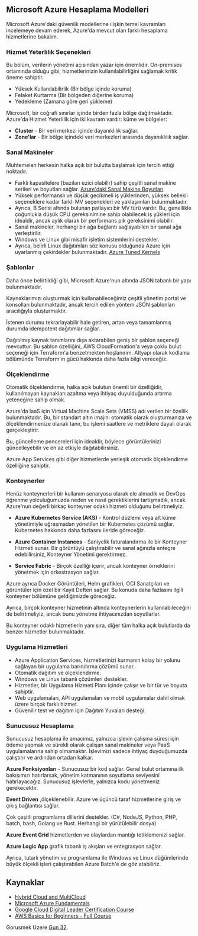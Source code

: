 ## Microsoft Azure Hesaplama Modelleri

Microsoft Azure'daki güvenlik modellerine ilişkin temel kavramları incelemeye devam ederek, Azure'da mevcut olan farklı hesaplama hizmetlerine bakalım.

### Hizmet Yeterlilik Seçenekleri

Bu bölüm, verilerin yönetimi açısından yazar için önemlidir. On-premises ortamında olduğu gibi, hizmetlerinizin kullanılabilirliğini sağlamak kritik öneme sahiptir.

- Yüksek Kullanılabilirlik (Bir bölge içinde koruma)
- Felaket Kurtarma (Bir bölgeden diğerine koruma)
- Yedekleme (Zamana göre geri yükleme)

Microsoft, bir coğrafi sınırlar içinde birden fazla bölge dağıtmaktadır. Azure'da Hizmet Yeterlilik için iki kavram vardır: küme ve bölgeler:

- **Cluster** - Bir veri merkezi içinde dayanıklılık sağlar.
- **Zone'lar** - Bir bölge içindeki veri merkezleri arasında dayanıklılık sağlar.

### Sanal Makineler

Muhtemelen herkesin halka açık bir bulutta başlamak için tercih ettiği noktadır.

- Farklı kapasitelere (bazıları ezici olabilir) sahip çeşitli sanal makine serileri ve boyutları sağlar. [Azure'daki Sanal Makine Boyutları](https://docs.microsoft.com/en-us/azure/virtual-machines/sizes)
- Yüksek performanslı ve düşük gecikmeli iş yüklerinden, yüksek bellekli seçeneklere kadar farklı MV seçenekleri ve yaklaşımları bulunmaktadır.
- Ayrıca, B Serisi altında bulunan patlayıcı bir MV türü vardır. Bu, genellikle çoğunlukla düşük CPU gereksinimine sahip olabilecek iş yükleri için idealdir, ancak aylık olarak bir performans pik gereksinimi olabilir.
- Sanal makineler, herhangi bir ağa bağlantı sağlayabilen bir sanal ağa yerleştirilir.
- Windows ve Linux gibi misafir işletim sistemlerini destekler.
- Ayrıca, belirli Linux dağıtımları söz konusu olduğunda Azure için uyarlanmış çekirdekler bulunmaktadır. [Azure Tuned Kernels](https://docs.microsoft.com/en-us/azure/virtual-machines/linux/endorsed-distros#azure-tuned-kernels)

### Şablonlar

Daha önce belirtildiği gibi, Microsoft Azure'nun altında JSON tabanlı bir yapı bulunmaktadır.

Kaynaklarımızı oluşturmak için kullanabileceğimiz çeşitli yönetim portal ve konsolları bulunmaktadır, ancak tercih edilen yöntem JSON şablonları aracılığıyla oluşturmaktır.

İstenen durumu tekrarlayabilir hale getiren, artan veya tamamlanmış durumda idempotent dağıtımlar sağlar.

Dağıtılmış kaynak tanımlarını dışa aktarabilen geniş bir şablon seçeneği mevcuttur. Bu şablon özelliğini, AWS CloudFormation'a veya çoklu bulut seçeneği için Terraform'a benzetmekten hoşlanırım. Altyapı olarak kodlama bölümünde Terraform'ın gücü hakkında daha fazla bilgi vereceğiz.

### Ölçeklendirme

Otomatik ölçeklendirme, halka açık bulutun önemli bir özelliğidir, kullanılmayan kaynakları azaltma veya ihtiyaç duyulduğunda artırma yeteneğine sahip olmak.

Azure'da IaaS için Virtual Machine Scale Sets (VMSS) adı verilen bir özellik bulunmaktadır. Bu, bir standart altın imajını otomatik olarak oluşturmanıza ve ölçeklendirmenize olanak tanır, bu işlemi saatlere ve metriklere dayalı olarak gerçekleştirir.

Bu, güncelleme pencereleri için idealdir, böylece görüntülerinizi güncelleyebilir ve en az etkiyle dağıtabilirsiniz.

Azure App Services gibi diğer hizmetlerde yerleşik otomatik ölçeklendirme özelliğine sahiptir.

### Konteynerler

Henüz konteynerleri bir kullanım senaryosu olarak ele almadık ve DevOps öğrenme yolculuğumuzda neden ve nasıl gerektiklerini tartışmadık, ancak Azure'nun değerli birkaç konteyner odaklı hizmeti olduğunu belirtmeliyiz.

- **Azure Kubernetes Service (AKS)** - Kontrol düzlemi veya alt küme yönetimiyle uğraşmadan yönetilen bir Kubernetes çözümü sağlar. Kubernetes hakkında daha fazlasını ileride göreceğiz.

- **Azure Container Instances** -  Saniyelik faturalandırma ile bir Konteyner Hizmeti sunar. Bir görüntüyü çalıştırabilir ve sanal ağınızla entegre edebilirsiniz, Konteyner Yönetimi gerektirmez.

- **Service Fabric** - Birçok özelliği içerir, ancak konteyner örneklerini yönetmek için orkestrasyon sağlar.

Azure ayrıca Docker Görüntüleri, Helm grafikleri, OCI Sanatçıları ve görüntüler için özel bir Kayıt Defteri sağlar. Bu konuda daha fazlasını ilgili konteyner bölümüne geldiğimizde göreceğiz.

Ayrıca, birçok konteyner hizmetinin altında konteynerlerin kullanılabileceğini de belirtmeliyiz, ancak bunu yönetme ihtiyacınızdan soyutlarlar.

Bu konteyner odaklı hizmetlerin yanı sıra, diğer tüm halka açık bulutlarda da benzer hizmetler bulunmaktadır.

### Uygulama Hizmetleri

- Azure Application Services, hizmetlerinizi kurmanın kolay bir yolunu sağlayan bir uygulama barındırma çözümü sunar.
- Otomatik dağıtım ve ölçeklendirme.
- Windows ve Linux tabanlı çözümleri destekler.
- Hizmetler, bir Uygulama Hizmeti Planı içinde çalışır ve bir tür ve boyuta sahiptir.
- Web uygulamaları, API uygulamaları ve mobil uygulamalar dahil olmak üzere birçok farklı hizmet.
- Güvenilir test ve dağıtım için Dağıtım Yuvaları desteği.

### Sunucusuz Hesaplama

Sunucusuz hesaplama ile amacımız, yalnızca işlevin çalışma süresi için ödeme yapmak ve sürekli olarak çalışan sanal makineler veya PaaS uygulamalarına sahip olmamaktır. İşlevimizi sadece ihtiyaç duyduğumuzda çalıştırır ve ardından ortadan kalkar.

**Azure Fonksiyonları** - Sunucusuz bir kod sağlar. Genel bulut ortamına ilk bakışımızı hatırlarsak, yönetim katmanının soyutlama seviyesini hatırlayacağız. Sunucusuz işlevlerle, yalnızca kodu yönetmeniz gerekecektir.

**Event Driven** ,ölçeklenebilir. Azure ve üçüncü taraf hizmetlerine giriş ve çıkış bağlantısı sağlar.

Çok çeşitli programlama dillerini destekler. (C#, NodeJS, Python, PHP, batch, bash, Golang ve Rust. Herhangi bir yürütülebilir dosya)

**Azure Event Grid** hizmetlerden ve olaylardan mantığı tetiklemenizi sağlar.

**Azure Logic App** grafik tabanlı iş akışları ve entegrasyon sağlar.

Ayrıca, tutarlı yönetim ve programlama ile Windows ve Linux düğümlerinde büyük ölçekli işleri çalıştırabilen Azure Batch'e de göz atabiliriz.

## Kaynaklar

- [Hybrid Cloud and MultiCloud](https://www.youtube.com/watch?v=qkj5W98Xdvw)
- [Microsoft Azure Fundamentals](https://www.youtube.com/watch?v=NKEFWyqJ5XA&list=WL&index=130&t=12s)
- [Google Cloud Digital Leader Certification Course](https://www.youtube.com/watch?v=UGRDM86MBIQ&list=WL&index=131&t=10s)
- [AWS Basics for Beginners - Full Course](https://www.youtube.com/watch?v=ulprqHHWlng&t=5352s)

Gorusmek Uzere [Gun 32](day32.md).
